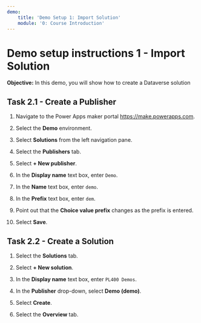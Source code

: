 ```yaml
---
demo:
    title: 'Demo Setup 1: Import Solution'
    module: '0: Course Introduction'
---
```


# Demo setup instructions 1 - Import Solution

**Objective:** In this demo, you will show how to create a Dataverse solution

## Task 2.1 - Create a Publisher

1. Navigate to the Power Apps maker portal <https://make.powerapps.com>.

1. Select the **Demo** environment.
1. Select **Solutions** from the left navigation pane.
1. Select the **Publishers** tab.
1. Select **+ New publisher**.
1. In the **Display name** text box, enter `Demo`.
1. In the **Name** text box, enter `demo`.
1. In the **Prefix** text box, enter `dem`.
1. Point out that the **Choice value prefix** changes as the prefix is entered.
1. Select **Save**.

## Task 2.2 - Create a Solution

1. Select the **Solutions** tab.

1. Select **+ New solution**.
1. In the **Display name** text box, enter `PL400 Demos`.
1. In the **Publisher** drop-down, select **Demo (demo)**.
1. Select **Create**.
1. Select the **Overview** tab.
